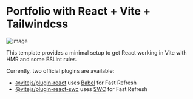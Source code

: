 # Portfolio with React + Vite + Tailwindcss

![image](https://github.com/lalomax/new-portfolio/assets/95863162/a9bf66e4-6037-4ca3-8e49-e83db6e40f43)


This template provides a minimal setup to get React working in Vite with HMR and some ESLint rules.

Currently, two official plugins are available:

- [@vitejs/plugin-react](https://github.com/vitejs/vite-plugin-react/blob/main/packages/plugin-react/README.md) uses [Babel](https://babeljs.io/) for Fast Refresh
- [@vitejs/plugin-react-swc](https://github.com/vitejs/vite-plugin-react-swc) uses [SWC](https://swc.rs/) for Fast Refresh
